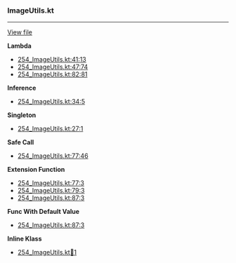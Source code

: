 ### ImageUtils.kt
---
[View file](../../precision_analyzed/254_ImageUtils.kt)

**Lambda**

 - [254_ImageUtils.kt:41:13](../../precision_analyzed/254_ImageUtils.kt#L41)
 - [254_ImageUtils.kt:47:74](../../precision_analyzed/254_ImageUtils.kt#L47)
 - [254_ImageUtils.kt:82:81](../../precision_analyzed/254_ImageUtils.kt#L82)

**Inference**

 - [254_ImageUtils.kt:34:5](../../precision_analyzed/254_ImageUtils.kt#L34)

**Singleton**

 - [254_ImageUtils.kt:27:1](../../precision_analyzed/254_ImageUtils.kt#L27)

**Safe Call**

 - [254_ImageUtils.kt:77:46](../../precision_analyzed/254_ImageUtils.kt#L77)

**Extension Function**

 - [254_ImageUtils.kt:77:3](../../precision_analyzed/254_ImageUtils.kt#L77)
 - [254_ImageUtils.kt:79:3](../../precision_analyzed/254_ImageUtils.kt#L79)
 - [254_ImageUtils.kt:87:3](../../precision_analyzed/254_ImageUtils.kt#L87)

**Func With Default Value**

 - [254_ImageUtils.kt:87:3](../../precision_analyzed/254_ImageUtils.kt#L87)

**Inline Klass**

 - [254_ImageUtils.kt:100:1](../../precision_analyzed/254_ImageUtils.kt#L100)
